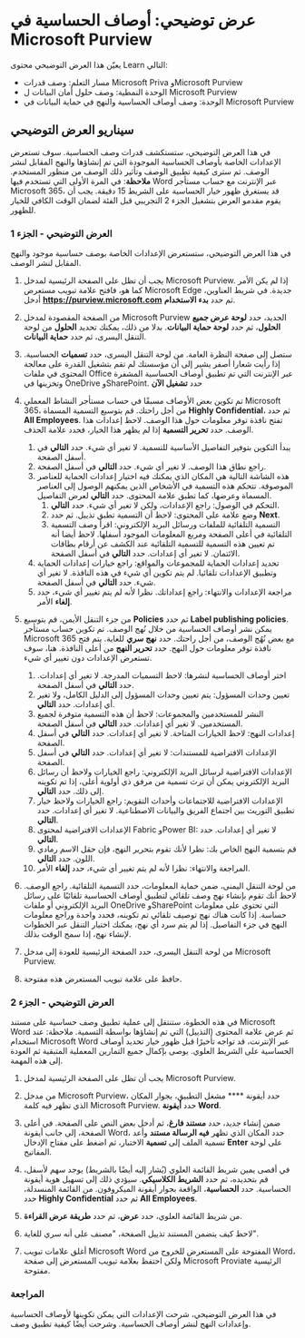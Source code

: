 <!---
---
العرض التوضيحي: العنوان: "تسميات الحساسية في Microsoft Purview" مسار التعلم/الوحدة/الوحدة النمطية: "مسار التعلم: وصف قدرات Microsoft Priva وMicrosoft Purview؛ الوحدة 2: وصف حلول أمان البيانات من Microsoft Purview؛ الوحدة 4: وصف أوصاف الحساسية والنهج في حماية البيانات في Microsoft Purview'
---
--->

# عرض توضيحي: أوصاف الحساسية في Microsoft Purview

يعيّن هذا العرض التوضيحي محتوى Learn التالي:

- مسار التعلم: وصف قدرات Microsoft Priva وMicrosoft Purview
- الوحدة النمطية: وصف حلول أمان البيانات ل Microsoft Purview
- الوحدة: وصف أوصاف الحساسية والنهج في حماية البيانات في Microsoft Purview

## سيناريو العرض التوضيحي

في هذا العرض التوضيحي، ستستكشف قدرات وصف الحساسية.  سوف تستعرض الإعدادات الخاصة بأوصاف الحساسية الموجودة التي تم إنشاؤها والنهج المقابل لنشر الوصف.   ثم سترى كيفية تطبيق الوصف وتأثير ذلك الوصف من منظور المستخدم.  **ملاحظة**: في المرة الأولى التي تستخدم فيها Word عبر الإنترنت مع حساب مستأجر Microsoft 365، قد يستغرق ظهور خيار الحساسية على الشريط 15 دقيقة.  يجب أن يقوم مقدمو العرض بتشغيل الجزء 2 التجريبي قبل الفئة لضمان الوقت الكافي للخيار للظهور.

### العرض التوضيحي - الجزء 1

في هذا العرض التوضيحي، ستستعرض الإعدادات الخاصة بوصف حساسية موجود والنهج المقابل لنشر الوصف.

1. يجب أن تظل على الصفحة الرئيسية لمدخل Microsoft Purview. إذا لم يكن الأمر كما هو، فافتح علامة تبويب مستعرض Microsoft Edge جديدة. في شريط العناوين، أدخل **https://purview.microsoft.com** ثم حدد **بدء الاستخدام**.  

1. من الصفحة المقصودة لمدخل Microsoft Purview الجديد، حدد **لوحة عرض جميع الحلول**، ثم حدد **لوحة حماية البيانات**. بدلا من ذلك، يمكنك تحديد **الحلول** من لوحة التنقل اليسرى، ثم حدد **حماية البيانات**.

1. ستصل إلى صفحة النظرة العامة. من لوحة التنقل اليسرى، حدد **تسميات** الحساسية. إذا رأيت شعارا أصفر يشير إلى أن مؤسستك لم تقم بتشغيل القدرة على معالجة المحتوى في ملفات Office عبر الإنترنت التي تم تطبيق أوصاف الحساسية المشفرة وتخزينها في OneDrive وSharePoint.  حدد **تشغيل الآن**

1. تم تكوين بعض الأوصاف مسبقًا في حساب مستأجر النشاط المعملي Microsoft 365، من أجل راحتك. قم بتوسيع التسمية المسماة **Highly Confidential**، ثم حدد **All Employees**.  تفتح نافذة توفر معلومات حول هذا الوصف.  لاحظ إعدادات هذا الوصف.  حدد **تحرير التسمية** إذا لم يظهر هذا الخيار، فحدد علامة الحذف.
    1. يبدأ التكوين بتوفير التفاصيل الأساسية للتسمية.  لا تغير أي شيء.  حدد **التالي** في أسفل الصفحة.
    1. راجع نطاق هذا الوصف. لا تغير أي شيء.  حدد **التالي** في أسفل الصفحة.
    1. هذه الشاشة التالية هي المكان الذي يمكنك فيه اختيار إعدادات الحماية للعناصر الموصوفة. تتحكم هذه التسمية في الأشخاص الذين يمكنهم الوصول إلى العناصر المسماة وعرضها، كما تطبق علامة المحتوى.  حدد **التالي** لعرض التفاصيل.
        1. التحكم في الوصول: راجع الإعدادات، ولكن لا تغير أي شيء.  حدد **التالي**.
        1. وضع علامة على المحتوى: لاحظ أن التسمية تطبق تذييل.  ثم حدد **Next**.
        1. التسمية التلقائية للملفات ورسائل البريد الإلكتروني: اقرأ وصف التسمية التلقائية في أعلى الصفحة ومربع المعلومات الموجود أسفلها.  لاحظ أيضا أنه تم تعيين هذه التسمية للتسمية التلقائية عند الكشف عن أرقام بطاقات الائتمان. لا تغير أي إعدادات.  حدد **التالي** في أسفل الصفحة.
    1. تحديد إعدادات الحماية للمجموعات والمواقع: راجع خيارات إعدادات الحماية وتطبيق الإعدادات تلقائيا.  لم يتم تكوين أي شيء في هذه النافذة.  لا تغير أي شيء. حدد **التالي** في أسفل الصفحة.
    1. مراجعة الإعدادات والانتهاء: راجع إعداداتك.  نظرا لأنه لم يتم تغيير أي شيء، حدد **إلغاء** الأمر.

1. من جزء التنقل الأيمن، قم بتوسيع **Policies** ثم حدد **Label publishing policies**.  يمكن نشر أوصاف الحساسية من خلال نُهج الوصف.  تم تكوين حساب مستأجر Microsoft 365 مع بعض نُهُج الوصف، من أجل راحتك. حدد **نهج سري** للغاية.  يتم فتح نافذة توفر معلومات حول النهج. حدد **تحرير النهج** من أعلى النافذة.  هنا، سوف تستعرض الإعدادات دون تغيير أي شيء.
    1. اختر أوصاف الحساسية لنشرها: لاحظ التسميات المدرجة.  لا تغير أي إعدادات.  حدد **التالي** في أسفل الصفحة.
    1. تعيين وحدات المسؤول: يتم تعيين وحدات المسؤول إلى الدليل الكامل، ولا تغير أي إعدادات. حدد **التالي**.  
    1. النشر للمستخدمين والمجموعات: لاحظ أن هذه التسمية متوفرة لجميع المستخدمين.  لا تغير أي إعدادات.  حدد **التالي** في أسفل الصفحة.
    1. إعدادات النهج: لاحظ الخيارات المتاحة. لا تغير أي إعدادات.  حدد **التالي** في أسفل الصفحة.
    1. الإعدادات الافتراضية للمستندات: لا تغير أي إعدادات.  حدد **التالي** في أسفل الصفحة.
    1. الإعدادات الافتراضية لرسائل البريد الإلكتروني: راجع الخيارات ولاحظ أن رسائل البريد الإلكتروني يمكن أن ترث تسمية من مرفق ذي أولوية أعلى، إذا تم تكوينه إلى ذلك. حدد **التالي**.
    1. الإعدادات الافتراضية للاجتماعات وأحداث التقويم: راجع الخيارات ولاحظ خيار تطبيق التوريث بين اجتماع الفريق والبيانات الاصطناعية. لا تغير أي إعدادات.  حدد **التالي**.
    1. الإعدادات الافتراضية لمحتوى Fabric وPower BI: لا تغير أي إعدادات.  حدد **التالي**.
    1. قم بتسمية النهج الخاص بك: نظرا لأنك تقوم بتحرير النهج، فإن حقل الاسم رمادي اللون.  حدد **التالي**.
    1. المراجعة والانتهاء: نظرا لأنه لم يتم تغيير أي شيء، حدد **إلغاء** الأمر.

1. من لوحة التنقل اليمنى، ضمن حماية المعلومات، حدد التسمية التلقائية. راجع الوصف. لاحظ أنك تقوم بإنشاء نهج وصف تلقائي لتطبيق أوصاف الحساسية تلقائيًا على رسائل البريد الإلكتروني أو ملفات OneDrive وSharePoint التي تحتوي على معلومات حساسة. إذا كانت هناك نهج توصيف تلقائي تم تكوينه، فحدد واحدة وراجع معلومات النهج في جزء التفاصيل.  إذا لم يتم سرد أي نهج، يمكنك اختيار التنقل عبر الخطوات لإنشاء نهج، إذا سمح الوقت بذلك.

1. من لوحة التنقل اليسرى، حدد الصفحة الرئيسية للعودة إلى مدخل Microsoft Purview.

1. حافظ على علامة تبويب المستعرض هذه مفتوحة.

### العرض التوضيحي - الجزء 2

في هذه الخطوة، ستنتقل إلى عملية تطبيق وصف حساسية على مستند Microsoft Word ثم عرض علامة المحتوى (التذييل) التي تم إنشاؤها بواسطة التسمية. ملاحظة: عند استخدام Microsoft Word عبر الإنترنت، قد تواجه تأخيرًا قبل ظهور خيار تحديد أوصاف الحساسية على الشريط العلوي.  يوصى بإكمال جميع التمارين المعملية المتبقية ثم العودة إلى هذه المهمة.

1. يجب أن تظل على الصفحة الرئيسية لمدخل Microsoft Purview. 
1. من مدخل Microsoft Purview، حدد أيقونة **** مشغل التطبيق، بجوار المكان الذي تظهر فيه كلمة Microsoft Purview. حدد **أيقونة Word**.  

1. ضمن إنشاء جديد، حدد **مستند فارغ**، ثم أدخل بعض النص على الصفحة.  في أعلى الصفحة، إلى جانب أيقونة Word، حدد المكان الذي تظهر **فيه الرسالة مستند** وأعد تسمية الملف إلى **تسمية** الاختبار، ثم اضغط على مفتاح الإدخال **Enter** على لوحة المفاتيح.

1. في أقصى يمين شريط القائمة العلوي (يُشار إليه أيضًا بالشريط) يوجد سهم لأسفل، قم بتحديده، ثم حدد **الشريط الكلاسيكي**.  سيؤدي ذلك إلى تسهيل هوية أيقونة الحساسية. حدد **الحساسية**، الواقعة بجوار أيقونة الميكروفون. من القائمة المنسدلة، حدد **Highly Confidential** ثم حدد **All Employees**.  

1. من شريط القائمة العلوي، حدد **عرض**، ثم حدد **طريقة عرض القراءة**.

1. لاحظ كيف يتضمن المستند تذييل الصفحة، "مصنف على أنه سري للغاية".  

1. أغلق علامات تبويب Microsoft Word المفتوحة على المستعرض للخروج من Word، ولكن احتفظ بعلامة تبويب المستعرض إلى صفحة Microsoft Proviate الرئيسية مفتوحة.

### المراجعة

في هذا العرض التوضيحي، شرحت الإعدادات التي يمكن تكوينها لأوصاف الحساسية وإعدادات النهج لنشر أوصاف الحساسية. وشرحت أيضًا كيفية تطبيق وصف.
